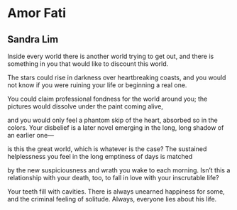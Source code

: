# Amor Fati
## Sandra Lim
Inside every world there is another world trying to get out,
and there is something in you that would like to discount this world.

The stars could rise in darkness over heartbreaking coasts,
and you would not know if you were ruining your life or beginning a real one.

You could claim professional fondness for the world around you;
the pictures would dissolve under the paint coming alive,

and you would only feel a phantom skip of the heart, absorbed so in the
colors.
Your disbelief is a later novel emerging in the long, long shadow of an
earlier one—

is this the great world, which is whatever is the case?
The sustained helplessness you feel in the long emptiness of days is matched

by the new suspiciousness and wrath you wake to each morning.
Isn’t this a relationship with your death, too, to fall in love with your
inscrutable life?

Your teeth fill with cavities. There is always unearned happiness for some,
and the criminal feeling of solitude. Always, everyone lies about his life.